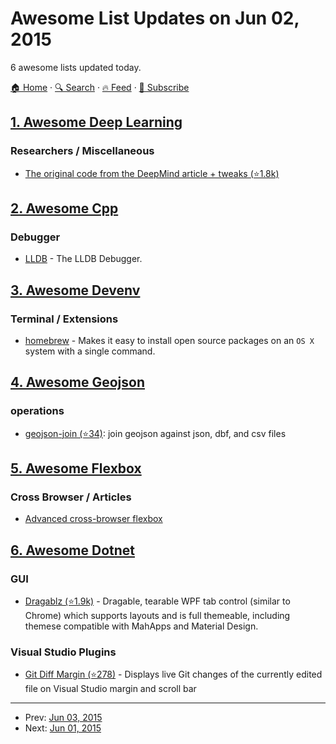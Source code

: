 # Awesome List Updates on Jun 02, 2015

6 awesome lists updated today.

[🏠 Home](/README.md) · [🔍 Search](https://www.trackawesomelist.com/search/) · [🔥 Feed](https://www.trackawesomelist.com/rss.xml) · [📮 Subscribe](https://trackawesomelist.us17.list-manage.com/subscribe?u=d2f0117aa829c83a63ec63c2f&id=36a103854c)



## [1. Awesome Deep Learning](/content/ChristosChristofidis/awesome-deep-learning/README.md)

### Researchers / Miscellaneous

*   [The original code from the DeepMind article + tweaks (⭐1.8k)](https://github.com/kuz/DeepMind-Atari-Deep-Q-Learner)

## [2. Awesome Cpp](/content/fffaraz/awesome-cpp/README.md)

### Debugger

*   [LLDB](http://lldb.llvm.org/) - The LLDB Debugger.

## [3. Awesome Devenv](/content/jondot/awesome-devenv/README.md)

### Terminal / Extensions

*   [homebrew](http://brew.sh) - Makes it easy to install open source packages on an `OS X` system with a single command.

## [4. Awesome Geojson](/content/tmcw/awesome-geojson/README.md)

### operations

*   [geojson-join (⭐34)](https://github.com/tmcw/geojson-join): join geojson against json, dbf, and csv files

## [5. Awesome Flexbox](/content/afonsopacifer/awesome-flexbox/README.md)

### Cross Browser / Articles

*   [Advanced cross-browser flexbox](https://dev.opera.com/articles/advanced-cross-browser-flexbox/)

## [6. Awesome Dotnet](/content/quozd/awesome-dotnet/README.md)

### GUI

*   [Dragablz (⭐1.9k)](https://github.com/ButchersBoy/Dragablz) - Dragable, tearable WPF tab control (similar to Chrome) which supports layouts and is full themeable, including themese compatible with MahApps and Material Design.

### Visual Studio Plugins

*   [Git Diff Margin (⭐278)](https://github.com/laurentkempe/GitDiffMargin) - Displays live Git changes of the currently edited file on Visual Studio margin and scroll bar

---

- Prev: [Jun 03, 2015](/content/2015/06/03/README.md)
- Next: [Jun 01, 2015](/content/2015/06/01/README.md)